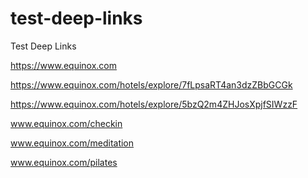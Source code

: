 # test-deep-links
Test Deep Links

https://www.equinox.com

https://www.equinox.com/hotels/explore/7fLpsaRT4an3dzZBbGCGk

https://www.equinox.com/hotels/explore/5bzQ2m4ZHJosXpjfSIWzzF

www.equinox.com/checkin

www.equinox.com/meditation

www.equinox.com/pilates
